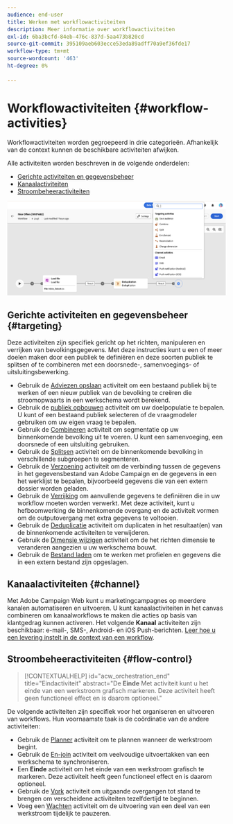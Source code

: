 ```yaml
---
audience: end-user
title: Werken met workflowactiviteiten
description: Meer informatie over workflowactiviteiten
exl-id: 6ba3bcfd-84eb-476c-837d-5aa473b820cd
source-git-commit: 395109aeb603ecce53eda89adff70a9ef36fde17
workflow-type: tm+mt
source-wordcount: '463'
ht-degree: 0%

---
```



# Workflowactiviteiten {#workflow-activities}

Workflowactiviteiten worden gegroepeerd in drie categorieën. Afhankelijk van de context kunnen de beschikbare activiteiten afwijken.

Alle activiteiten worden beschreven in de volgende onderdelen:

* [Gerichte activiteiten en gegevensbeheer](#targeting)
* [Kanaalactiviteiten](#channel)
* [Stroombeheeractiviteiten](#flow-control)

![](../assets/workflow-activities.png)

## Gerichte activiteiten en gegevensbeheer {#targeting}

Deze activiteiten zijn specifiek gericht op het richten, manipuleren en verrijken van bevolkingsgegevens. Met deze instructies kunt u een of meer doelen maken door een publiek te definiëren en deze soorten publiek te splitsen of te combineren met een doorsnede-, samenvoegings- of uitsluitingsbewerking.

* Gebruik de [Adviezen opslaan](save-audience.md) activiteit om een bestaand publiek bij te werken of een nieuw publiek van de bevolking te creëren die stroomopwaarts in een werkschema wordt berekend.
* Gebruik de [publiek opbouwen](build-audience.md) activiteit om uw doelpopulatie te bepalen. U kunt of een bestaand publiek selecteren of de vraagmodeler gebruiken om uw eigen vraag te bepalen.
* Gebruik de [Combineren](combine.md) activiteit om segmentatie op uw binnenkomende bevolking uit te voeren. U kunt een samenvoeging, een doorsnede of een uitsluiting gebruiken.
* Gebruik de [Splitsen](split.md) activiteit om de binnenkomende bevolking in verschillende subgroepen te segmenteren.
* Gebruik de [Verzoening](reconciliation.md) activiteit om de verbinding tussen de gegevens in het gegevensbestand van Adobe Campaign en de gegevens in een het werklijst te bepalen, bijvoorbeeld gegevens die van een extern dossier worden geladen.
* Gebruik de [Verrijking](enrichment.md) om aanvullende gegevens te definiëren die in uw workflow moeten worden verwerkt. Met deze activiteit, kunt u hefboomwerking de binnenkomende overgang en de activiteit vormen om de outputovergang met extra gegevens te voltooien.
* Gebruik de [Deduplicatie](deduplication.md) activiteit om duplicaten in het resultaat(en) van de binnenkomende activiteiten te verwijderen.
* Gebruik de [Dimensie wijzigen](change-dimension.md) activiteit om de het richten dimensie te veranderen aangezien u uw werkschema bouwt.
* Gebruik de [Bestand laden](load-file.md) om te werken met profielen en gegevens die in een extern bestand zijn opgeslagen.

## Kanaalactiviteiten {#channel}

Met Adobe Campaign Web kunt u marketingcampagnes op meerdere kanalen automatiseren en uitvoeren. U kunt kanaalactiviteiten in het canvas combineren om kanaalworkflows te maken die acties op basis van klantgedrag kunnen activeren. Het volgende **Kanaal** activiteiten zijn beschikbaar: e-mail-, SMS-, Android- en iOS Push-berichten. [Leer hoe u een levering instelt in de context van een workflow](channels.md).

## Stroombeheeractiviteiten {#flow-control}

>[!CONTEXTUALHELP]
>id="acw_orchestration_end"
>title="Eindactiviteit"
>abstract="De **Einde** Met activiteit kunt u het einde van een werkstroom grafisch markeren. Deze activiteit heeft geen functioneel effect en is daarom optioneel."

De volgende activiteiten zijn specifiek voor het organiseren en uitvoeren van workflows. Hun voornaamste taak is de coördinatie van de andere activiteiten:

* Gebruik de [Planner](scheduler.md) activiteit om te plannen wanneer de werkstroom begint.
* Gebruik de [En-join](and-join.md) activiteit om veelvoudige uitvoertakken van een werkschema te synchroniseren.
* Een **Einde** activiteit om het einde van een werkstroom grafisch te markeren. Deze activiteit heeft geen functioneel effect en is daarom optioneel.
* Gebruik de [Vork](fork.md) activiteit om uitgaande overgangen tot stand te brengen om verscheidene activiteiten tezelfdertijd te beginnen.
* Voeg een [Wachten](wait.md) activiteit om de uitvoering van een deel van een werkstroom tijdelijk te pauzeren.

<!--
## Data management activities {#data-management}

overview: what they're used for
which use case you can perform with them

list available activities + short description + ref to section
-->

